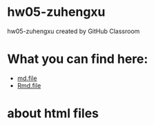# hw05-zuhengxu
hw05-zuhengxu created by GitHub Classroom

# What you can find here:
* [md.file](https://github.com/STAT545-UBC-students/hw05-zuhengxu/blob/master/hw05_factor_figure_management.md)
* [Rmd.file](https://github.com/STAT545-UBC-students/hw05-zuhengxu/blob/master/hw05_factor_figure_management.Rmd)

# about html files
